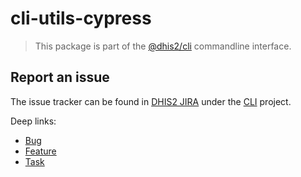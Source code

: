 # cli-utils-cypress

> This package is part of the [@dhis2/cli](https://github.com/dhis2/cli)
> commandline interface.

## Report an issue

The issue tracker can be found in [DHIS2 JIRA](https://jira.dhis2.org)
under the [CLI](https://jira.dhis2.org/projects/CLI) project.

Deep links:

-   [Bug](https://jira.dhis2.org/secure/CreateIssueDetails!init.jspa?pid=10703&issuetype=10006&components=11016)
-   [Feature](https://jira.dhis2.org/secure/CreateIssueDetails!init.jspa?pid=10703&issuetype=10300&components=11016)
-   [Task](https://jira.dhis2.org/secure/CreateIssueDetails!init.jspa?pid=10703&issuetype=10003&components=11016)

